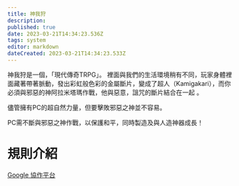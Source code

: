 ```yaml
---
title: 神我狩
description: 
published: true
date: 2023-03-21T14:34:23.536Z
tags: system
editor: markdown
dateCreated: 2023-03-21T14:34:23.533Z
---
```


神我狩是一個，「現代傳奇TRPG」。
裡面與我們的生活環境稍有不同，玩家身體裡面藏著帶著脈動，發出彩虹般色彩的金屬斷片，變成了超人（Kamigakari），而你必須與邪惡的神阿拉米塔瑪作戰，他與惡意，詛咒的斷片結合在一起 。

儘管擁有PC的超自然力量，但要擊敗邪惡之神並不容易。

PC需不斷與邪惡之神作戰，以保護和平，同時製造及與人造神器成長！

# 規則介紹

[Google 協作平台](https://sites.google.com/site/shenwoshou/)
